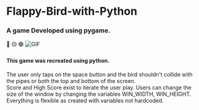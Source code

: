 # Flappy-Bird-with-Python
### A game Developed using pygame.
:red_circle: :yellow_circle: :green_circle:
![GIF](https://github.com/Abdelrahmanhassan1/My-Assets/blob/master/Flappy%20Bird.gif)

#### This game was recreated using python.

The user only taps on the space button and the bird shouldn't collide with the pipes or both the top and bottom of the screen.<br>
Score and High Score exist to iterate the user play. 
Users can change the size of the window by changing the variables WIN_WIDTH, WIN_HEIGHT. Everything is flexible as created with variables not hardcoded.
